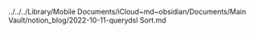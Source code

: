 ../../../Library/Mobile Documents/iCloud~md~obsidian/Documents/Main Vault/notion_blog/2022-10-11-querydsl Sort.md